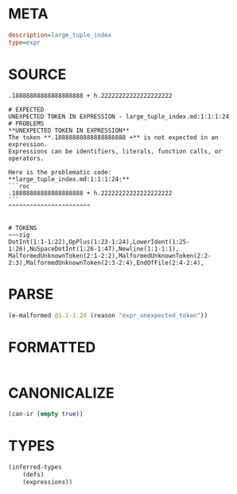 # META
~~~ini
description=large_tuple_index
type=expr
~~~
# SOURCE
~~~roc
.18888888888888888888 + h.22222222222222222222
~~~
~~~
# EXPECTED
UNEXPECTED TOKEN IN EXPRESSION - large_tuple_index.md:1:1:1:24
# PROBLEMS
**UNEXPECTED TOKEN IN EXPRESSION**
The token **.18888888888888888888 +** is not expected in an expression.
Expressions can be identifiers, literals, function calls, or operators.

Here is the problematic code:
**large_tuple_index.md:1:1:1:24:**
```roc
.18888888888888888888 + h.22222222222222222222
```
^^^^^^^^^^^^^^^^^^^^^^^


# TOKENS
~~~zig
DotInt(1:1-1:22),OpPlus(1:23-1:24),LowerIdent(1:25-1:26),NoSpaceDotInt(1:26-1:47),Newline(1:1-1:1),
MalformedUnknownToken(2:1-2:2),MalformedUnknownToken(2:2-2:3),MalformedUnknownToken(2:3-2:4),EndOfFile(2:4-2:4),
~~~
# PARSE
~~~clojure
(e-malformed @1.1-1.24 (reason "expr_unexpected_token"))
~~~
# FORMATTED
~~~roc

~~~
# CANONICALIZE
~~~clojure
(can-ir (empty true))
~~~
# TYPES
~~~clojure
(inferred-types
	(defs)
	(expressions))
~~~
